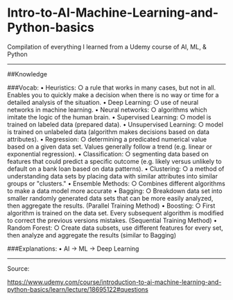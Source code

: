 # Intro-to-AI-Machine-Learning-and-Python-basics
Compilation of everything I learned from a Udemy course of AI, ML, &amp; Python
_________
##Knowledge

###Vocab:
	• Heuristics:
		○ a rule that works in many cases, but not in all. Enables you to quickly make a decision when there is no way or time for a detailed analysis of the situation.
	• Deep Learning:
		○ use of neural networks in machine learning.
	• Neural networks:
		○ algorithms which imitate the logic of the human brain.
	• Supervised Learning:
		○ model is trained on labeled data (prepared data).
	• Unsupervised Learning:
		○ model is trained on unlabeled data (algorithm makes decisions based on data attributes).
	• Regression:
		○ determining a predicated numerical value based on a given data set. Values generally follow a trend (e.g. linear or exponential regression).
	• Classification:
		○ segmenting data based on features that could predict a specific outcome (e.g. likely versus unlikely to default on a bank loan based on data patterns).
	• Clustering:
		○ a method of understanding data sets by placing data with similar attributes into similar groups or "clusters."
	• Ensemble Methods:
		○ Combines different algorithms to make a data model more accurate
	• Bagging:
		○ Breakdown data set into smaller randomly generated data sets that can be more easily analyzed, then aggregate the results. (Parallel Training Method)
	• Boosting:
		○ First algorithm is trained on the data set. Every subsequent algorithm is modified to correct the previous versions mistakes. (Sequential Training Method)
	• Random Forest:
		○ Create data subsets, use different features for every set, then analyze and aggregate the results (similar to Bagging)

###Explanations:
	• AI -> ML -> Deep Learning

___________
Source:

https://www.udemy.com/course/introduction-to-ai-machine-learning-and-python-basics/learn/lecture/18695122#questions
